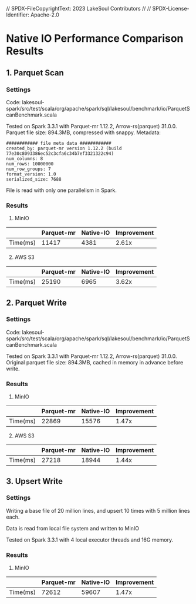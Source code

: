 // SPDX-FileCopyrightText: 2023 LakeSoul Contributors
//
// SPDX-License-Identifier: Apache-2.0

# Native IO Performance Comparison Results

## 1. Parquet Scan

### Settings

Code: lakesoul-spark/src/test/scala/org/apache/spark/sql/lakesoul/benchmark/io/ParquetScanBenchmark.scala

Tested on Spark 3.3.1 with Parquet-mr 1.12.2, Arrow-rs(parquet) 31.0.0.
Parquet file size: 894.3MB, compressed with snappy. Metadata:

```
############ file meta data ############
created_by: parquet-mr version 1.12.2 (build 77e30c8093386ec52c3cfa6c34b7ef3321322c94)
num_columns: 8
num_rows: 10000000
num_row_groups: 7
format_version: 1.0
serialized_size: 7688
```

File is read with only one parallelism in Spark.

### Results
1. MinIO

|          | Parquet-mr | Native-IO | Improvement |
|----------|------------|-----------|-------------|
| Time(ms) | 11417      | 4381      | 2.61x       |

2. AWS S3

|          | Parquet-mr | Native-IO | Improvement |
|----------|------------|-----------|-------------|
| Time(ms) | 25190      | 6965      | 3.62x       |

## 2. Parquet Write

### Settings

Code: lakesoul-spark/src/test/scala/org/apache/spark/sql/lakesoul/benchmark/io/ParquetScanBenchmark.scala

Tested on Spark 3.3.1 with Parquet-mr 1.12.2, Arrow-rs(parquet) 31.0.0.
Original parquet file size: 894.3MB, cached in memory in advance before write.

### Results

1. MinIO

|          | Parquet-mr | Native-IO | Improvement |
|----------|------------|-----------|-------------|
| Time(ms) | 22869      | 15576     | 1.47x       |

2. AWS S3

|          | Parquet-mr | Native-IO | Improvement |
|----------|------------|-----------|-------------|
| Time(ms) | 27218      | 18944     | 1.44x       |

## 3. Upsert Write

### Settings
Writing a base file of 20 million lines, and upsert 10 times with 5 million lines each.

Data is read from local file system and written to MinIO

Tested on Spark 3.3.1 with 4 local executor threads and 16G memory.

### Results

1. MinIO

|          | Parquet-mr | Native-IO | Improvement |
|----------|------------|-----------|-------------|
| Time(ms) | 72612      | 59607     | 1.47x       |
